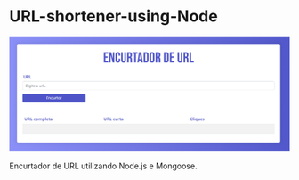 # URL-shortener-using-Node

![Screenshot](frontpage.png)

Encurtador de URL utilizando Node.js e Mongoose.
